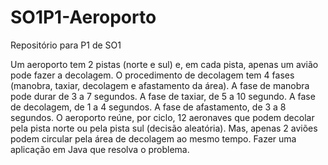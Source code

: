 # SO1P1-Aeroporto
Repositório para P1 de SO1

Um aeroporto tem 2 pistas (norte e sul) e, em cada pista, apenas um
avião pode fazer a decolagem.
O procedimento de decolagem tem 4 fases (manobra, taxiar,
decolagem e afastamento da área).
A fase de manobra pode durar de 3 a 7 segundos. A fase de taxiar, de 5
a 10 segundo. A fase de decolagem, de 1 a 4 segundos. A fase de
afastamento, de 3 a 8 segundos.
O aeroporto reúne, por ciclo, 12 aeronaves que podem decolar pela
pista norte ou pela pista sul (decisão aleatória). Mas, apenas 2 aviões
podem circular pela área de decolagem ao mesmo tempo.
Fazer uma aplicação em Java que resolva o problema.
